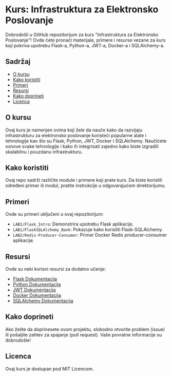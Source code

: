 # Kurs: Infrastruktura za Elektronsko Poslovanje

Dobrodošli u GitHub repozitorijum za kurs "Infrastruktura za Elektronsko Poslovanje"! Ovde ćete pronaći materijale, primere i resurse vezane za kurs koji pokriva upotrebu Flask-a, Python-a, JWT-a, Docker-a i SQLAlchemy-a.

## Sadržaj

- [O kursu](#o-kursu)
- [Kako koristiti](#kako-koristiti)
- [Primeri](#primeri)
- [Resursi](#resursi)
- [Kako doprineti](#kako-doprineti)
- [Licenca](#licenca)

## O kursu

Ovaj kurs je namenjen svima koji žele da nauče kako da razvijaju infrastrukturu za elektronsko poslovanje koristeći popularne alate i tehnologije kao što su Flask, Python, JWT, Docker i SQLAlchemy. Naučićete osnove svake tehnologije i kako ih integrisati zajedno kako biste izgradili skalabilnu i pouzdanu infrastrukturu.

## Kako koristiti

Ovaj repo sadrži različite module i primere koji prate kurs. Da biste koristili određeni primer ili modul, pratite instrukcije u odgovarajućem direktorijumu.

## Primeri

Ovde su primeri uključeni u ovaj repozitorijum:

- `LAB1/Flask_Intro`: Demonstrira upotrebu Flask aplikacije.
- `LAB1/FlaskSQLAlchemy_Bank`: Pokazuje kako koristiti Flask-SQLAlchemy.
- `LAB2/Redis-Producer-Consumer`: Primer Docker Redis producer-consumer aplikacije.

## Resursi

Ovde su neki korisni resursi za dodatno učenje:

- [Flask Dokumentacija](https://flask.palletsprojects.com/)
- [Python Dokumentacija](https://docs.python.org/)
- [JWT Dokumentacija](https://jwt.io/)
- [Docker Dokumentacija](https://docs.docker.com/)
- [SQLAlchemy Dokumentacija](https://www.sqlalchemy.org/)

## Kako doprineti

Ako želite da doprinesete ovom projektu, slobodno otvorite problem (issue) ili pošaljite zahtev za spajanje (pull request). Vaše povratne informacije su dobrodošle!

## Licenca

Ovaj kurs je dostupan pod MIT Licencom.
